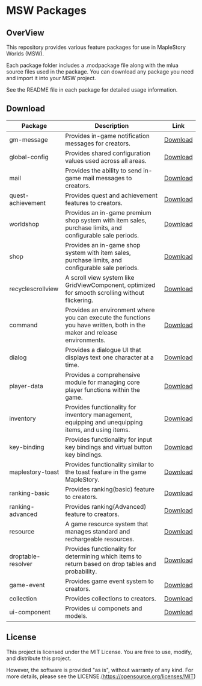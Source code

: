 # MSW Packages

## OverView
This repository provides various feature packages for use in MapleStory Worlds (MSW).

Each package folder includes a .modpackage file along with the mlua source files used in the package.
You can download any package you need and import it into your MSW project.

See the README file in each package for detailed usage information.

## Download

| Package | Description | Link |
|---------|-------------|------|
| gm-message | Provides in-game notification messages for creators. | [Download](https://github.com/MSW-Git/MSWPackages/raw/refs/heads/main/gm-message-package/gm-message-package.modpackage) |
| global-config | Provides shared configuration values used across all areas. | [Download](https://github.com/MSW-Git/MSWPackages/raw/refs/heads/main/global-config-package/global-config-package.modpackage)|
| mail | Provides the ability to send in-game mail messages to creators. | [Download](https://github.com/MSW-Git/MSWPackages/raw/refs/heads/main/mail-package/mail-package.modpackage)|
| quest-achievement | Provides quest and achievement features to creators. | [Download](https://github.com/MSW-Git/MSWPackages/raw/refs/heads/main/quest-achievement-package/quest-achievement-package.modpackage)|
| worldshop | Provides an in-game premium shop system with item sales, purchase limits, and configurable sale periods. | [Download](https://github.com/MSW-Git/MSWPackages/raw/refs/heads/main/worldshop-package/worldshop-package.modpackage)|
| shop | Provides an in-game shop system with item sales, purchase limits, and configurable sale periods. | [Download](https://github.com/MSW-Git/MSWPackages/raw/refs/heads/main/shop-package/shop-package.modpackage)|
| recyclescrollview | A scroll view system like GridViewComponent, optimized for smooth scrolling without flickering. | [Download](https://github.com/MSW-Git/MSWPackages/raw/refs/heads/main/recyclescrollview-package/recyclescrollview-package.modpackage)|
| command | Provides an environment where you can execute the functions you have written, both in the maker and release environments. | [Download](https://github.com/MSW-Git/MSWPackages/raw/refs/heads/main/command-package/command-package.modpackage)|
| dialog | Provides a dialogue UI that displays text one character at a time. | [Download](https://github.com/MSW-Git/MSWPackages/raw/refs/heads/main/dialog-package/dialog-package.modpackage)|
| player-data | Provides a comprehensive module for managing core player functions within the game. | [Download](https://github.com/MSW-Git/MSWPackages/raw/refs/heads/main/player-data-package/player-data-package.modpackage)|
| inventory | Provides functionality for inventory management, equipping and unequipping items, and using items. | [Download](https://github.com/MSW-Git/MSWPackages/raw/refs/heads/main/inventory-package/inventory-package.modpackage)|
| key-binding | Provides functionality for input key bindings and virtual button key bindings. | [Download](https://github.com/MSW-Git/MSWPackages/raw/refs/heads/main/key-binding-package/key-binding-package.modpackage)|
| maplestory-toast | Provides functionality similar to the toast feature in the game MapleStory. | [Download](https://github.com/MSW-Git/MSWPackages/raw/refs/heads/main/maplestory-toast-package/maplestory-toast-package.modpackage)|
| ranking-basic | Provides ranking(basic) feature to creators. | [Download](https://github.com/MSW-Git/MSWPackages/raw/refs/heads/main/ranking-basic-package/ranking-basic-package.modpackage)|
| ranking-advanced | Provides ranking(Advanced) feature to creators. | [Download](https://github.com/MSW-Git/MSWPackages/raw/refs/heads/main/ranking-advanced-package/ranking-advanced-package.modpackage)|
| resource | A game resource system that manages standard and rechargeable resources. | [Download](https://github.com/MSW-Git/MSWPackages/raw/refs/heads/main/resource-package/resource-package.modpackage)|
| droptable-resolver | Provides functionality for determining which items to return based on drop tables and probability. | [Download](https://github.com/MSW-Git/MSWPackages/raw/refs/heads/main/droptable-resolver-package/droptable-resolver.modpackage)|
| game-event | Provides game event system to creators. | [Download](https://github.com/MSW-Git/MSWPackages/raw/refs/heads/main/game-event-package/game-event-package.modpackage)|
| collection | Provides collections to creators. | [Download](https://github.com/MSW-Git/MSWPackages/raw/refs/heads/main/collections-package/collections-package.modpackage)|
| ui-component | Provides ui componets and models. | [Download](https://github.com/MSW-Git/MSWPackages/raw/refs/heads/main/ui-component-package/ui-component-package.modpackage)|



## License

This project is licensed under the MIT License.
You are free to use, modify, and distribute this project.

However, the software is provided "as is", without warranty of any kind.
For more details, please see the LICENSE.(https://opensource.org/licenses/MIT)
